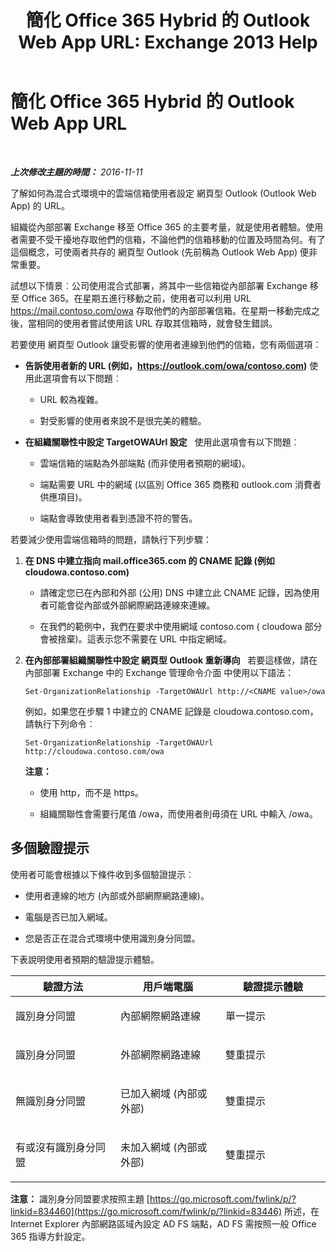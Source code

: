 ﻿---
title: '簡化 Office 365 Hybrid 的 Outlook Web App URL: Exchange 2013 Help'
TOCTitle: 簡化 Office 365 Hybrid 的 Outlook Web App URL
ms:assetid: 19449aee-3796-4298-90c6-c7579b8d2f7a
ms:mtpsurl: https://technet.microsoft.com/zh-tw/library/Mt791749(v=EXCHG.150)
ms:contentKeyID: 74259172
ms.date: 01/11/2018
mtps_version: v=EXCHG.150
ms.translationtype: HT
---

# 簡化 Office 365 Hybrid 的 Outlook Web App URL

 

_**上次修改主題的時間：** 2016-11-11_


了解如何為混合式環境中的雲端信箱使用者設定 網頁型 Outlook (Outlook Web App) 的 URL。

組織從內部部署 Exchange 移至 Office 365 的主要考量，就是使用者體驗。使用者需要不受干擾地存取他們的信箱，不論他們的信箱移動的位置及時間為何。有了這個概念，可使兩者共存的 網頁型 Outlook (先前稱為 Outlook Web App) 便非常重要。

試想以下情景︰公司使用混合式部署，將其中一些信箱從內部部署 Exchange 移至 Office 365。在星期五進行移動之前，使用者可以利用 URL https://mail.contoso.com/owa 存取他們的內部部署信箱。在星期一移動完成之後，當相同的使用者嘗試使用該 URL 存取其信箱時，就會發生錯誤。

若要使用 網頁型 Outlook 讓受影響的使用者連線到他們的信箱，您有兩個選項︰

  - **告訴使用者新的 URL (例如，https://outlook.com/owa/contoso.com)** 使用此選項會有以下問題︰
    
      - URL 較為複雜。
    
      - 對受影響的使用者來說不是很完美的體驗。

  - **在組織關聯性中設定 TargetOWAUrl 設定**   使用此選項會有以下問題︰
    
      - 雲端信箱的端點為外部端點 (而非使用者預期的網域)。
    
      - 端點需要 URL 中的網域 (以區別 Office 365 商務和 outlook.com 消費者供應項目)。
    
      - 端點會導致使用者看到憑證不符的警告。

若要減少使用雲端信箱時的問題，請執行下列步驟：

1.  **在 DNS 中建立指向 mail.office365.com 的 CNAME 記錄 (例如 cloudowa.contoso.com)**
    
      - 請確定您已在內部和外部 (公用) DNS 中建立此 CNAME 記錄，因為使用者可能會從內部或外部網際網路連線來連線。
    
      - 在我們的範例中，我們在要求中使用網域 contoso.com ( cloudowa 部分會被捨棄)。這表示您不需要在 URL 中指定網域。

2.  **在內部部署組織關聯性中設定 網頁型 Outlook 重新導向**   若要這樣做，請在內部部署 Exchange 中的 Exchange 管理命令介面 中使用以下語法：
    
        Set-OrganizationRelationship -TargetOWAUrl http://<CNAME value>/owa
    
    例如，如果您在步驟 1 中建立的 CNAME 記錄是 cloudowa.contoso.com，請執行下列命令︰
    
        Set-OrganizationRelationship -TargetOWAUrl http://cloudowa.contoso.com/owa
    
    **注意：**
    
      - 使用 http，而不是 https。
    
      - 組織關聯性會需要行尾值 /owa，而使用者則毋須在 URL 中輸入 /owa。

## 多個驗證提示

使用者可能會根據以下條件收到多個驗證提示︰

  - 使用者連線的地方 (內部或外部網際網路連線)。

  - 電腦是否已加入網域。

  - 您是否正在混合式環境中使用識別身分同盟。

下表說明使用者預期的驗證提示體驗。


<table>
<colgroup>
<col style="width: 33%" />
<col style="width: 33%" />
<col style="width: 33%" />
</colgroup>
<thead>
<tr class="header">
<th>驗證方法</th>
<th>用戶端電腦</th>
<th>驗證提示體驗</th>
</tr>
</thead>
<tbody>
<tr class="odd">
<td><p>識別身分同盟</p></td>
<td><p>內部網際網路連線</p></td>
<td><p>單一提示</p></td>
</tr>
<tr class="even">
<td><p>識別身分同盟</p></td>
<td><p>外部網際網路連線</p></td>
<td><p>雙重提示</p></td>
</tr>
<tr class="odd">
<td><p>無識別身分同盟</p></td>
<td><p>已加入網域 (內部或外部)</p></td>
<td><p>雙重提示</p></td>
</tr>
<tr class="even">
<td><p>有或沒有識別身分同盟</p></td>
<td><p>未加入網域 (內部或外部)</p></td>
<td><p>雙重提示</p></td>
</tr>
</tbody>
</table>


**注意：** 識別身分同盟要求按照主題 [https://go.microsoft.com/fwlink/p/?linkid=834460](https://go.microsoft.com/fwlink/p/?linkid=83446) 所述，在 Internet Explorer 內部網路區域內設定 AD FS 端點，AD FS 需按照一般 Office 365 指導方針設定。

